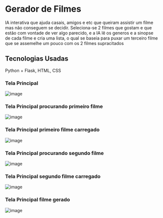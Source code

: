
# Gerador de Filmes

IA interativa que ajuda casais, amigos e etc que queiram assistir um filme mas não conseguem se decidir. Seleciona-se 2 filmes que gostam e que estão com vontade de ver algo parecido, e a IA lê os generos e a sinopse de cada filme e cria uma lista, o qual se baseia para puxar um terceiro filme que se assemelhe um pouco com os 2 filmes supracitados

## Tecnologias Usadas

  Python + Flask, HTML, CSS
  
### Tela Principal
![image](https://github.com/user-attachments/assets/581f4677-4940-4679-846f-5e55f00ebad6)

### Tela Principal procurando primeiro filme
![image](https://github.com/user-attachments/assets/20ee6195-0aff-47a8-9ba0-ce247efbf8ba)

### Tela Principal primeiro filme carregado
![image](https://github.com/user-attachments/assets/067f494d-bfec-441c-b519-a121278f69be)

### Tela Principal procurando segundo filme
![image](https://github.com/user-attachments/assets/4a06b278-65c8-4646-a4f8-ec8a8504854a)

### Tela Principal segundo filme carregado
![image](https://github.com/user-attachments/assets/29da853e-a09d-4e42-8df4-1245613d4247)

### Tela Principal filme gerado
![image](https://github.com/user-attachments/assets/8a348f31-f6ee-4513-b652-1276be02af37)
